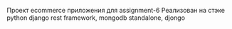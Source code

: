 Проект ecommerce приложения для assignment-6
Реализован на стэке python django rest framework, mongodb standalone, djongo
